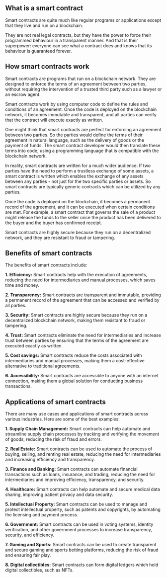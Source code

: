 ## What is a smart contract

Smart contracts are quite much like regular programs or applications except that they live and run on a blockchain.

They are not real legal contracts, but they have the power to force their programmed behaviour in a transparent manner. And that is their superpower: everyone can see what a contract does and knows that its behaviour is guaranteed forever.

## How smart contracts work

Smart contracts are programs that run on a blockchain network. They are designed to enforce the terms of an agreement between two parties, without requiring the intervention of a trusted third party such as a lawyer or an escrow agent.

Smart contracts work by using computer code to define the rules and conditions of an agreement. Once the code is deployed on the blockchain network, it becomes immutable and transparent, and all parties can verify that the contract will execute exactly as written.

One might think that smart contracts are perfect for enforcing an agreement between two parties. So the parties would define the terms of their agreement in natural language, such as the delivery of goods or the payment of funds. The smart contract developer would then translate these terms into code, using a programming language that is compatible with the blockchain network.

In reality, smart contracts are written for a much wider audience. If two parties have the need to perform a trustless exchange of some assets, a smart contract is written which enables the exchange of any assets between any parties - not just for the two specific parties or assets. So smart contracts are typically generic contracts which can be utilized by any parties.

Once the code is deployed on the blockchain, it becomes a permanent record of the agreement, and it can be executed when certain conditions are met. For example, a smart contract that governs the sale of a product might release the funds to the seller once the product has been delivered to the buyer and the buyer has confirmed receipt.

Smart contracts are highly secure because they run on a decentralized network, and they are resistant to fraud or tampering.

## Benefits of smart contracts

The benefits of smart contracts include:

**1. Efficiency:** Smart contracts help with the execution of agreements, reducing the need for intermediaries and manual processes, which saves time and money.

**2. Transparency:** Smart contracts are transparent and immutable, providing a permanent record of the agreement that can be accessed and verified by all parties.

**3. Security:** Smart contracts are highly secure because they run on a decentralized blockchain network, making them resistant to fraud or tampering.

**4. Trust:** Smart contracts eliminate the need for intermediaries and increase trust between parties by ensuring that the terms of the agreement are executed exactly as written.

**5. Cost savings:** Smart contracts reduce the costs associated with intermediaries and manual processes, making them a cost-effective alternative to traditional agreements.

**6. Accessibility:** Smart contracts are accessible to anyone with an internet connection, making them a global solution for conducting business transactions. 

## Applications of smart contracts

There are many use cases and applications of smart contracts across various industries. Here are some of the best examples:

**1. Supply Chain Management:** Smart contracts can help automate and streamline supply chain processes by tracking and verifying the movement of goods, reducing the risk of fraud and errors.

**2. Real Estate:** Smart contracts can be used to automate the process of buying, selling, and renting real estate, reducing the need for intermediaries and increasing efficiency and transparency.

**3. Finance and Banking:** Smart contracts can automate financial transactions such as loans, insurance, and trading, reducing the need for intermediaries and improving efficiency, transparency, and security.

**4. Healthcare:** Smart contracts can help automate and secure medical data sharing, improving patient privacy and data security.

**5. Intellectual Property:** Smart contracts can be used to manage and protect intellectual property, such as patents and copyrights, by automating the licensing and payment process.

**6. Government:** Smart contracts can be used in voting systems, identity verification, and other government processes to increase transparency, security, and efficiency.

**7. Gaming and Sports:** Smart contracts can be used to create transparent and secure gaming and sports betting platforms, reducing the risk of fraud and ensuring fair play.

**8. Digital collectibles:** Smart contracts can form digital ledgers which hold digital collectibles, such as NFTs.
